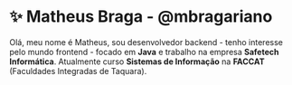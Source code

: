 # :sparkles: Matheus Braga - @mbragariano

Olá, meu nome é Matheus, sou desenvolvedor backend - tenho interesse pelo mundo frontend - focado em **Java** e trabalho na empresa **Safetech Informática**. Atualmente curso **Sistemas de Informação** na **FACCAT** (Faculdades Integradas de Taquara).
